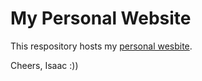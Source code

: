 # My Personal Website

This respository hosts my [personal wesbite](https://isaacyno.github.io). 

Cheers,
Isaac :))